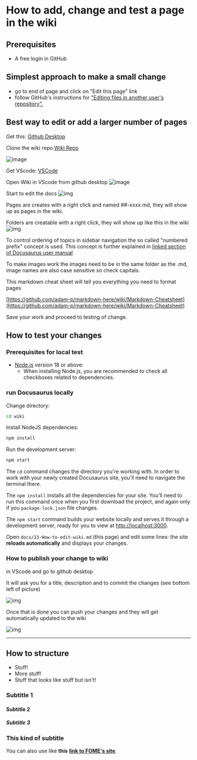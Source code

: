 # How to add, change and test a page in the wiki

## Prerequisites

- A free login in GitHub

## Simplest approach to make a small change

- go to end of page and click on "Edit this page" link
- follow GitHub's instructions for ["Editing files in another user's repository".](https://docs.github.com/en/repositories/working-with-files/managing-files/editing-files#editing-files-in-another-users-repository)

## Best way to edit or add a larger number of pages

Get this:
[Github Desktop](https://desktop.github.com)

Clone the wiki repo
[Wiki Repo](https://github.com/FOME-Tech/wiki)

![image](Clone.JPG)

Get VScode:
[VSCode](https://code.visualstudio.com)

Open Wiki in VScode from github desktop
![image](VScode.JPG)

Start to edit the docs
![img](Docs.JPG)

Pages are creates with a right click and named ##-xxxx.md, they will show up as pages in the wiki.

Folders are creatable with a right click, they will show up like this in the wiki
![img](Folder.JPG)

To control ordering of topics in sidebar navigation the so called "numbered prefix" concept is used.
This concept is further explained in [linked section of Docusaurus user manual](https://docusaurus.io/docs/sidebar/autogenerated#using-number-prefixes)

To make images work the images need to be in the same folder as the .md, image names are also case sensitive so check capitals.

This markdown cheat sheet will tell you everything you need to format pages

[https://github.com/adam-p/markdown-here/wiki/Markdown-Cheatsheet](https://github.com/adam-p/markdown-here/wiki/Markdown-Cheatsheet)

Save your work and proceed to testing of change.

## How to test your changes

### Prerequisites for local test

- [Node.js](https://nodejs.org/en/download/) version 18 or above:
  - When installing Node.js, you are recommended to check all checkboxes related to dependencies.

### run Docusaurus locally

Change directory:

```bash
cd wiki
```

Install NodeJS dependencies:

```bash
npm install
```

Run the development server:

```bash
npm start
```

The `cd` command changes the directory you're working with. In order to work with your newly created Docusaurus site, you'll need to navigate the terminal there.

The `npm install` installs all the dependencies for your site. You'll need to run this command once when you first download the project, and again only if you `package-lock.json` file changes.

The `npm start` command builds your website locally and serves it through a development server, ready for you to view at [http://localhost:3000](http://localhost:3000).

Open `docs/13-How-to-edit-wiki.md` (this page) and edit some lines: the site **reloads automatically** and displays your changes.

### How to publish your change to wiki

in VScode and go to github desktop

It will ask you for a title, description and to commit the changes (see bottom left of picture)

![img](Commit.JPG)

Once that is done you can push your changes and they will get automatically updated to the wiki

![img](Push.JPG)

---

## How to structure

- Stuff!
- More stuff!
- Stuff that looks like stuff but isn't!

### Subtitle 1

#### Subtitle 2

##### Subtitle 3

### This kind of subtitle

You can also use like **this** **[link to FOME's site](https://fome.tech)**.

